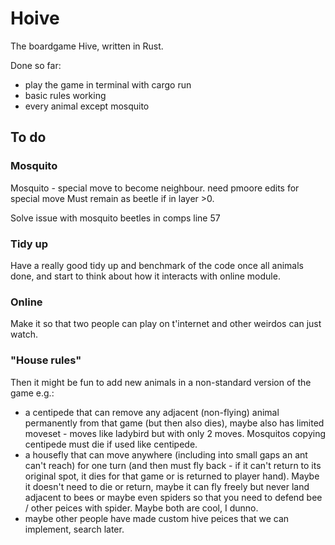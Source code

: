 # Hoive
The boardgame Hive, written in Rust.

Done so far:
* play the game in terminal with cargo run
* basic rules working
* every animal except mosquito

## To do
### Mosquito

Mosquito - special move to become neighbour.
need pmoore edits for special move
Must remain as beetle if in layer >0.

Solve issue with mosquito beetles in comps line 57


### Tidy up

Have a really good tidy up and benchmark of the code once all animals done, and start to think about how it interacts with online module.

### Online
Make it so that two people can play on t'internet and other weirdos can just watch.

### "House rules"
Then it might be fun to add new animals in a non-standard version of the game e.g.:

* a centipede that can remove any adjacent (non-flying) animal permanently from that game (but then also dies), maybe also has limited moveset - moves like ladybird but with only 2 moves. Mosquitos copying centipede must die if used like centipede.
* a housefly that can move anywhere (including into small gaps an ant can't reach) for one turn (and then must fly back - if it can't return to its original spot, it dies for that game or is returned to player hand). Maybe it doesn't need to die or return, maybe it can fly freely but never land adjacent to bees or maybe even spiders so that you need to defend bee / other peices with spider. Maybe both are cool, I dunno.
* maybe other people have made custom hive peices that we can implement, search later.

